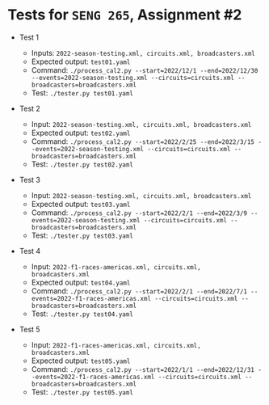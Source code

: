 # Tests for `SENG 265`, Assignment #2

* Test 1
    * Inputs: `2022-season-testing.xml, circuits.xml, broadcasters.xml`
    * Expected output: `test01.yaml`
    * Command: `./process_cal2.py --start=2022/12/1 --end=2022/12/30 --events=2022-season-testing.xml --circuits=circuits.xml --broadcasters=broadcasters.xml`
    * Test: `./tester.py test01.yaml`

* Test 2
    * Input: `2022-season-testing.xml, circuits.xml, broadcasters.xml`
    * Expected output: `test02.yaml`
    * Command: `./process_cal2.py --start=2022/2/25 --end=2022/3/15 --events=2022-season-testing.xml --circuits=circuits.xml --broadcasters=broadcasters.xml`
    * Test: `./tester.py test02.yaml`

* Test 3
    * Input: `2022-season-testing.xml, circuits.xml, broadcasters.xml`
    * Expected output: `test03.yaml`
    * Command: `./process_cal2.py --start=2022/2/1 --end=2022/3/9 --events=2022-season-testing.xml --circuits=circuits.xml --broadcasters=broadcasters.xml`
    * Test: `./tester.py test03.yaml`

* Test 4
    * Input: `2022-f1-races-americas.xml, circuits.xml, broadcasters.xml`
    * Expected output: `test04.yaml`
    * Command: `./process_cal2.py --start=2022/2/1 --end=2022/7/1 --events=2022-f1-races-americas.xml --circuits=circuits.xml --broadcasters=broadcasters.xml`
    * Test: `./tester.py test04.yaml`

* Test 5
    * Input: `2022-f1-races-americas.xml, circuits.xml, broadcasters.xml`
    * Expected output: `test05.yaml`
    * Command: `./process_cal2.py --start=2022/1/1 --end=2022/12/31 --events=2022-f1-races-americas.xml --circuits=circuits.xml --broadcasters=broadcasters.xml`
    * Test: `./tester.py test05.yaml`



    
    
    
    
